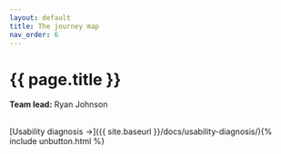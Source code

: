 ```yaml
---
layout: default
title: The journey map
nav_order: 6
---
```


# {{ page.title }}

**Team lead:** Ryan Johnson



<br>
[Usability diagnosis →]({{ site.baseurl }}/docs/usability-diagnosis/){% include unbutton.html %}